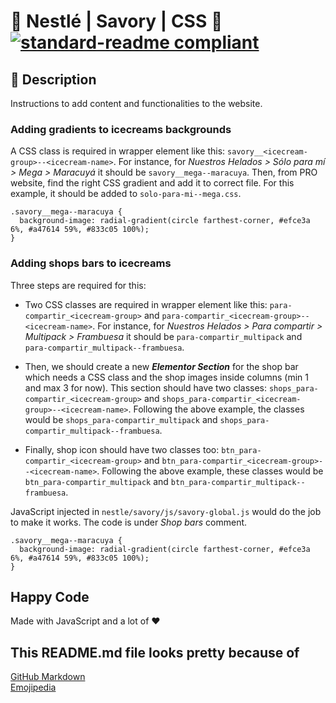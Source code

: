 # 🍫 Nestlé | Savory | CSS 🍫 [![standard-readme compliant](https://img.shields.io/badge/readme%20style-standard-brightgreen.svg?style=flat-square)](https://github.com/RichardLitt/standard-readme)

## 🔖 Description

Instructions to add content and functionalities to the website.

### Adding gradients to icecreams backgrounds

A CSS class is required in wrapper element like this: `savory__<icecream-group>--<icecream-name>`. For instance, for _Nuestros Helados > Sólo para mí > Mega > Maracuyá_ it should be `savory__mega--maracuya`. Then, from PRO website, find the right CSS gradient and add it to correct file. For this example, it should be added to `solo-para-mi--mega.css`.

```
.savory__mega--maracuya {
  background-image: radial-gradient(circle farthest-corner, #efce3a 6%, #a47614 59%, #833c05 100%);
}
```

### Adding shops bars to icecreams

Three steps are required for this:

- Two CSS classes are required in wrapper element like this: `para-compartir_<icecream-group>` and `para-compartir_<icecream-group>--<icecream-name>`. For instance, for _Nuestros Helados > Para compartir > Multipack > Frambuesa_ it should be `para-compartir_multipack` and `para-compartir_multipack--frambuesa`.

- Then, we should create a new **_Elementor Section_** for the shop bar which needs a CSS class and the shop images inside columns (min 1 and max 3 for now). This section should have two classes: `shops_para-compartir_<icecream-group>` and `shops_para-compartir_<icecream-group>--<icecream-name>`. Following the above example, the classes would be `shops_para-compartir_multipack` and `shops_para-compartir_multipack--frambuesa`.

- Finally, shop icon should have two classes too: `btn_para-compartir_<icecream-group>` and `btn_para-compartir_<icecream-group>--<icecream-name>`. Following the above example, these classes would be `btn_para-compartir_multipack` and `btn_para-compartir_multipack--frambuesa`.

JavaScript injected in `nestle/savory/js/savory-global.js` would do the job to make it works. The code is under _Shop bars_ comment.

```
.savory__mega--maracuya {
  background-image: radial-gradient(circle farthest-corner, #efce3a 6%, #a47614 59%, #833c05 100%);
}
```

## Happy Code

Made with JavaScript and a lot of ❤️

## This README.md file looks pretty because of

[GitHub Markdown](https://guides.github.com/features/mastering-markdown/) \
[Emojipedia](https://emojipedia.org/)
